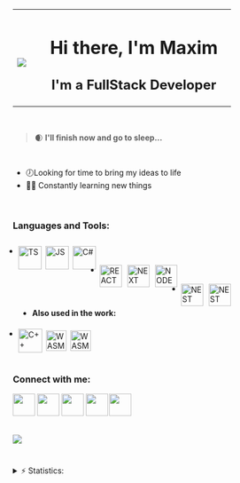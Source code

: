 


<table style="border: none">
<th style="padding-top: 20px; border: none" >

![](https://res.cloudinary.com/dmj1kropp/image/upload/c_scale,w_90/v1684664730/emojibest_com_AnimatedSticker_aeou1k.gif)
    
</th>

<th style="border: none" >
    <ol style="list-style:none ">
        <h1 style="border: none">Hi there, I'm Maxim</h1>
        <h2 style="border: none">I'm a FullStack Developer</h2>
    </ol>
<th>

</table>


<br>

 >🌒 <strong>I'll finish now and go to sleep...</strong>

<br>

<ul>
    <li>🕖Looking for time to bring my ideas to life</li>
    <li>👩‍💻 Constantly learning new things</li>
   
</ul>
<br>

### <strong>Languages and Tools:</strong>
<ul style="list-style-image: url('https://res.cloudinary.com/dmj1kropp/image/upload/v1646356077/Rectangle_35_zgadyp.png');
background: url('https://res.cloudinary.com/dmj1kropp/image/upload/v1646356704/Mask_group_z3bwz4.svg');
background-size: cover;
padding: 10px">
<li>
    <img align="left" alt="TS" width="42px" src="https://res.cloudinary.com/dmj1kropp/image/upload/v1684667374/Tools/icons8-typescript-144_krxkub.svg" style="margin-right:7px; "/>
    <img align="left" alt="JS" width="42px" src="https://res.cloudinary.com/dmj1kropp/image/upload/v1684667472/Tools/icons8-js-144_hxmxg7.png"
    style="margin-right:7px; "/>
    <img align="left" alt="C#" width="42px" src="https://res.cloudinary.com/dmj1kropp/image/upload/v1646352172/svgviewer-output_3_olfo08.svg"
    style="margin-right:7px; "/>
</li>

<br>
<li>
    <img align="left" alt="REACT" width="40px" src="https://res.cloudinary.com/dmj1kropp/image/upload/v1646351806/svgviewer-output_1_ud7uof.svg" style="margin-right:10px; "/>
    <img align="left" alt="NEXT" width="40px" src="https://res.cloudinary.com/dmj1kropp/image/upload/v1646350838/main-qimg-744f96b18fb3ef81b05512d78b679e25_ehic2m.png"
    style="margin-right:10px; "/>
        <img align="left" alt="NODE" width="40px" src="https://res.cloudinary.com/dmj1kropp/image/upload/v1684669924/Tools/5968322_ypu96i.png" style="margin-right:7px;"/>
</li>
<br>

<li>
    <img align="left" alt="NEST" width="40px" src="https://res.cloudinary.com/dmj1kropp/image/upload/v1684670020/Tools/NestJS.svg_jwnhr2.png"
    style="margin-right:10px; "/>
    <img align="left" alt="NEST" width="40px" src="https://res.cloudinary.com/dmj1kropp/image/upload/v1684670134/Tools/Microsoft_.NET_logo.svg_m0x5nr.png"
    style="margin-right:10px; "/>
</li>
<br>

<li style="
    list-style: disc;
    margin: 10px 0px 20px 25px
">
    <b>Also used in the work:</b>
</li>

<li>
    <img align="left" alt="C++" width="43px" src="https://res.cloudinary.com/dmj1kropp/image/upload/v1684668422/Tools/icons8-c_w2vxrs.svg"
    style="margin-right:7px; "/>
    <img align="left" alt="WASM" width="37px" src="https://res.cloudinary.com/dmj1kropp/image/upload/v1684668586/Tools/1200px-WebAssembly_Logo.svg_nari9s.png"
    style="margin-right:7px; margin-top: 3px"/>
    <img align="left" alt="WASM" width="37px" src="https://res.cloudinary.com/dmj1kropp/image/upload/v1684670902/Tools/free-djangoproject-2752208-2285025_iksgcw.webp"
    style="margin-right:7px; margin-top: 3px"/>
</li>

</ul>
<br>


### <strong>Connect with me:</strong>
[<img src="https://res.cloudinary.com/dmj1kropp/image/upload/v1646353669/svgviewer-output_6_n0tjjz.svg" width="40px" styles="">][telegram]
[<img src="https://res.cloudinary.com/dmj1kropp/image/upload/v1646354531/svgviewer-output_8_1_1_fxpuoa.svg" width="40px" styles="">][instagram]
[<img src="https://res.cloudinary.com/dmj1kropp/image/upload/v1646354199/svgviewer-output_7_1_iojifg.svg" width="40px" styles="">][vk]
[<img src="https://res.cloudinary.com/dmj1kropp/image/upload/v1646354666/svgviewer-output_9_1_eh2qit.png" width="40px" styles="">][linkedin]
[<img src="https://res.cloudinary.com/dmj1kropp/image/upload/v1646354926/Group_4_1_zhphle.png" width="40px" style="margin-left:-2px"/>][hh]


\
![](https://komarev.com/ghpvc/?username=buttercuper777&color=7045F0)


#
<details>
  <summary>⚡ Statistics:</summary>
   <img align="left" alt="codeSTACKr's GitHub Stats" src="https://github-readme-stats.vercel.app/api/top-langs/?username=Buttercuper777&langs_count=8&layout=compact" />
    <br />
    <img align="left" alt="codeSTACKr's GitHub Stats" src="https://github-readme-stats.vercel.app/api?username=Buttercuper777&show_icons=true" />
</details>

[website]: http://sunnyweather.ru/
[telegram]: https://t.me/maa_xim/
[linkedin]: https://www.linkedin.com/in/maxim-krupin-573461233/
[instagram]: https://www.instagram.com/maa_xim_/
[vk]: https://vk.com/porkery
[hh]: https://hh.ru/resume/af1ff572ff036fd6a10039ed1f7134696d6856